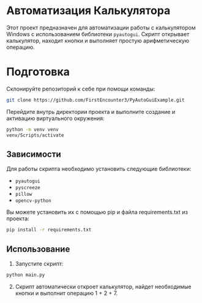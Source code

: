 # Автоматизация Калькулятора

Этот проект предназначен для автоматизации работы с калькулятором Windows с использованием библиотеки `pyautogui`. Скрипт открывает калькулятор, находит кнопки и выполняет простую арифметическую операцию.

# Подготовка

Склонируйте репозиторий к себе при помощи команды: 

```bash
git clone https://github.com/FirstEncounter3/PyAutoGuiExample.git
```

Перейдите внутрь директории проекта и выполните создание и активацию виртуального окружения:

```bash
python -m venv venv
venv/Scripts/activate
```

## Зависимости

Для работы скрипта необходимо установить следующие библиотеки:

- `pyautogui`
- `pyscreeze`
- `pillow`
- `opencv-python`

Вы можете установить их с помощью pip и файла requirements.txt из проекта:

```bash
pip install -r requirements.txt
```

## Использование

1. Запустите скрипт:

```bash
python main.py
```

2. Скрипт автоматически откроет калькулятор, найдет необходимые кнопки и выполнит операцию 1 + 2 + 7.